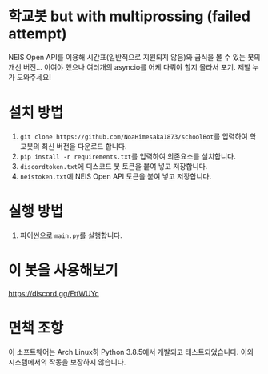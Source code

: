 # 학교봇 but with multiprossing (failed attempt)
NEIS Open API를 이용해 시간표(일반적으로 지원되지 않음)와 급식을 볼 수 있는 봇의 개선 버전... 이여야 했으나 여러개의 asyncio를 어케 다뤄야 할지 몰라서 포기. 제발 누가 도와주세요!
# 설치 방법
1. `git clone https://github.com/NoaHimesaka1873/schoolBot`를 입력하여 학교봇의 최신 버전을 다운로드 합니다.
2. `pip install -r requirements.txt`를 입력하여 의존요소를 설치합니다.
3. `discordtoken.txt`에 디스코드 봇 토큰을 붙여 넣고 저장합니다.
4. `neistoken.txt`에 NEIS Open API 토큰을 붙여 넣고 저장합니다.
# 실행 방법
1. 파이썬으로 `main.py`를 실행합니다.
# 이 봇을 사용해보기
https://discord.gg/FttWUYc
# 면책 조항
이 소프트웨어는 Arch Linux하 Python 3.8.5에서 개발되고 태스트되었습니다. 이외 시스템에서의 작동을 보장하지 않습니다.
